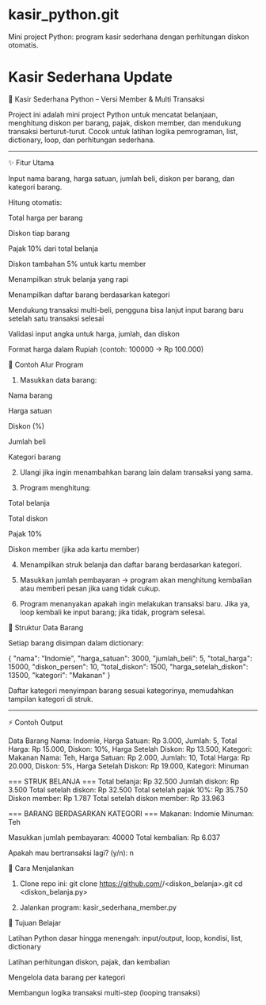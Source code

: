 # kasir_python.git
Mini project Python: program kasir sederhana dengan perhitungan diskon otomatis.

# Kasir Sederhana Update
🛒 Kasir Sederhana Python – Versi Member & Multi Transaksi

Project ini adalah mini project Python untuk mencatat belanjaan, menghitung diskon per barang, pajak, diskon member, dan mendukung transaksi berturut-turut. Cocok untuk latihan logika pemrograman, list, dictionary, loop, dan perhitungan sederhana.


---

✨ Fitur Utama

Input nama barang, harga satuan, jumlah beli, diskon per barang, dan kategori barang.

Hitung otomatis:

Total harga per barang

Diskon tiap barang

Pajak 10% dari total belanja

Diskon tambahan 5% untuk kartu member


Menampilkan struk belanja yang rapi

Menampilkan daftar barang berdasarkan kategori

Mendukung transaksi multi-beli, pengguna bisa lanjut input barang baru setelah satu transaksi selesai

Validasi input angka untuk harga, jumlah, dan diskon

Format harga dalam Rupiah (contoh: 100000 → Rp 100.000)

📝 Contoh Alur Program

1. Masukkan data barang:

Nama barang

Harga satuan

Diskon (%)

Jumlah beli

Kategori barang



2. Ulangi jika ingin menambahkan barang lain dalam transaksi yang sama.


3. Program menghitung:

Total belanja

Total diskon

Pajak 10%

Diskon member (jika ada kartu member)



4. Menampilkan struk belanja dan daftar barang berdasarkan kategori.


5. Masukkan jumlah pembayaran → program akan menghitung kembalian atau memberi pesan jika uang tidak cukup.


6. Program menanyakan apakah ingin melakukan transaksi baru. Jika ya, loop kembali ke input barang; jika tidak, program selesai.


📂 Struktur Data Barang

Setiap barang disimpan dalam dictionary:

{
  "nama": "Indomie",
  "harga_satuan": 3000,
  "jumlah_beli": 5,
  "total_harga": 15000,
  "diskon_persen": 10,
  "total_diskon": 1500,
  "harga_setelah_diskon": 13500,
  "kategori": "Makanan"
}

Daftar kategori menyimpan barang sesuai kategorinya, memudahkan tampilan kategori di struk.


---

⚡ Contoh Output

Data Barang
Nama: Indomie, Harga Satuan: Rp 3.000, Jumlah: 5, Total Harga: Rp 15.000,
Diskon: 10%, Harga Setelah Diskon: Rp 13.500, Kategori: Makanan
Nama: Teh, Harga Satuan: Rp 2.000, Jumlah: 10, Total Harga: Rp 20.000,
Diskon: 5%, Harga Setelah Diskon: Rp 19.000, Kategori: Minuman

=== STRUK BELANJA ===
Total belanja: Rp 32.500
Jumlah diskon: Rp 3.500
Total setelah diskon: Rp 32.500
Total setelah pajak 10%: Rp 35.750
Diskon member: Rp 1.787
Total setelah diskon member: Rp 33.963

=== BARANG BERDASARKAN KATEGORI ===
Makanan: Indomie
Minuman: Teh

Masukkan jumlah pembayaran: 40000
Total kembalian: Rp 6.037

Apakah mau bertransaksi lagi? (y/n): n


🚀 Cara Menjalankan

1. Clone repo ini:
git clone https://github.com/<username>/<diskon_belanja>.git
cd <diskon_belanja.py>

2. Jalankan program:
kasir_sederhana_member.py

🎯 Tujuan Belajar

Latihan Python dasar hingga menengah: input/output, loop, kondisi, list, dictionary

Latihan perhitungan diskon, pajak, dan kembalian

Mengelola data barang per kategori

Membangun logika transaksi multi-step (looping transaksi)
